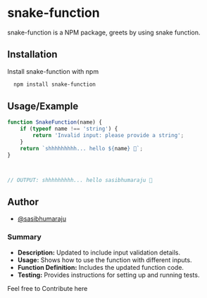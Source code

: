 
# snake-function

snake-function is a NPM package, greets by using snake function.


## Installation

Install snake-function with npm

```bash
  npm install snake-function
```
    
## Usage/Example

```javascript
function SnakeFunction(name) {
    if (typeof name !== 'string') {
        return 'Invalid input: please provide a string';
    }
    return `shhhhhhhhh... hello ${name} 🐍`;
}



// OUTPUT: shhhhhhhhh... hello sasibhumaraju 🐍
```


## Author

- [@sasibhumaraju](https://www.github.com/sasibhumaraju)


### Summary

- **Description:** Updated to include input validation details.
- **Usage:** Shows how to use the function with different inputs.
- **Function Definition:** Includes the updated function code.
- **Testing:** Provides instructions for setting up and running tests.

Feel free to Contribute here